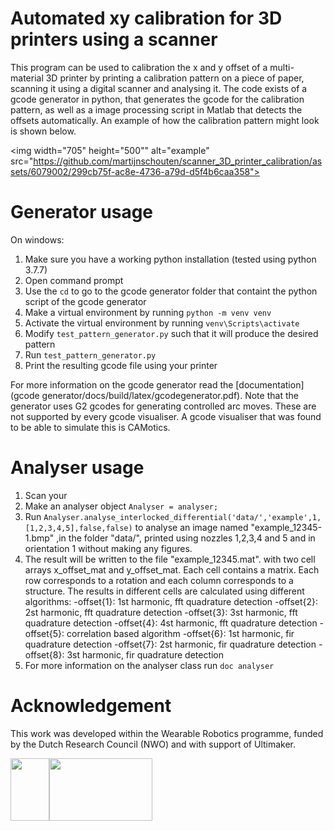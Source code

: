 # Automated xy calibration for 3D printers using a scanner
This program can be used to calibration the x and y offset of a multi-material 3D printer by printing a calibration pattern on a piece of paper, scanning it using a digital scanner and analysing it. The code exists of a gcode generator in python, that generates the gcode for the calibration pattern, as well as a image processing script in Matlab that detects the offsets automatically. An example of how the calibration pattern might look is shown below.

<img width="705" height="500"" alt="example" src="https://github.com/martijnschouten/scanner_3D_printer_calibration/assets/6079002/299cb75f-ac8e-4736-a79d-d5f4b6caa358">


# Generator usage
On windows:
1. Make sure you have a working python installation (tested using python 3.7.7)
1. Open command prompt
1. Use the `cd` to go to the gcode generator folder that containt the python script of the gcode generator
1. Make a virtual environment by running `python -m venv venv`
1. Activate the virtual environment by running `venv\Scripts\activate`
1. Modify `test_pattern_generator.py` such that it will produce the desired pattern
1. Run `test_pattern_generator.py`
1. Print the resulting gcode file using your printer

For more information on the gcode generator read the [documentation](gcode generator/docs/build/latex/gcodegenerator.pdf). Note that the generator uses G2 gcodes for generating controlled arc moves. These are not supported by every gcode visualiser. A gcode visualiser that was found to be able to simulate this is CAMotics.

# Analyser usage
1. Scan your 
1. Make an analyser object `Analyser = analyser;`
1. Run `Analyser.analyse_interlocked_differential('data/','example',1,[1,2,3,4,5],false,false)` to analyse an image named "example_12345-1.bmp" ,in the folder "data/", printed using nozzles 1,2,3,4 and 5 and in orientation 1 without making any figures.
1. The result will be written to the file "example_12345.mat".  with two cell arrays x_offset_mat and y_offset_mat. Each cell contains a matrix. Each row corresponds to a rotation and each column corresponds to a structure. The results in different cells are calculated using different algorithms:
-offset{1}: 1st harmonic, fft quadrature detection
-offset{2}: 2st harmonic, fft quadrature detection
-offset{3}: 3st harmonic, fft quadrature detection
-offset{4}: 4st harmonic, fft quadrature detection
-offset{5}: correlation based algorithm
-offset{6}: 1st harmonic, fir quadrature detection
-offset{7}: 2st harmonic, fir quadrature detection
-offset{8}: 3st harmonic, fir quadrature detection
1. For more information on the analyser class run `doc analyser`

# Acknowledgement
This work was developed within the Wearable Robotics programme, funded by the Dutch Research Council (NWO) and with support of Ultimaker.

<img src="https://github.com/martijnschouten/scanner_3D_printer_calibration/assets/6079002/3ee32e5d-3d7a-441d-9ef7-e05a4b7561dc" width="62" height="100"><img src="https://github.com/martijnschouten/scanner_3D_printer_calibration/assets/6079002/759158da-69d6-4cec-bdf6-240dc8832eab.png" width="165" height="100">
